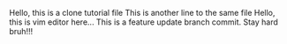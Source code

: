 Hello, this is a clone tutorial file 
This is another line to the same file 
Hello, this is vim editor here...
This is a feature update branch commit. Stay hard bruh!!!
